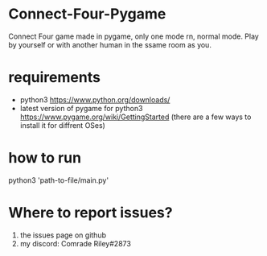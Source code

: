 # Connect-Four-Pygame
Connect Four game made in pygame, only one mode rn, normal mode. Play by yourself or with another human in the ssame room as you.

# requirements
- python3 https://www.python.org/downloads/
- latest version of pygame for python3 https://www.pygame.org/wiki/GettingStarted (there are a few ways to install it for diffrent OSes)

# how to run
python3 'path-to-file/main.py'

# Where to report issues?
1. the issues page on github
2. my discord: Comrade Riley#2873
